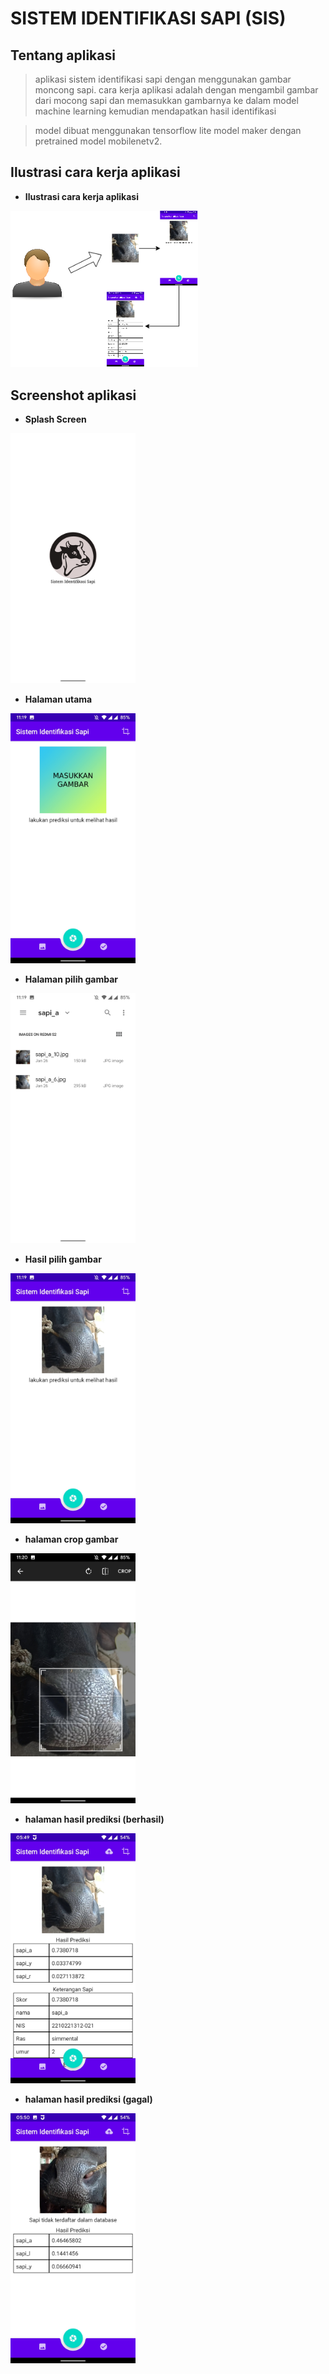 # SISTEM IDENTIFIKASI SAPI (SIS)

## Tentang aplikasi

>aplikasi sistem identifikasi sapi dengan menggunakan gambar moncong sapi. cara kerja aplikasi adalah dengan mengambil gambar
dari mocong sapi dan memasukkan gambarnya ke dalam model machine learning kemudian mendapatkan hasil identifikasi

>model dibuat menggunakan tensorflow lite model maker dengan pretrained model mobilenetv2.

## Ilustrasi cara kerja aplikasi

- **Ilustrasi cara kerja aplikasi**

[<img src="./images/flow.png" width="300"/>](images/flow.png)

## Screenshot aplikasi

- **Splash Screen**

[<img src="./images/splash.jpg" height="400"/>](images/splash.jpg)

- **Halaman utama**

[<img src="./images/home.jpg" height="400"/>](images/home.jpg)

- **Halaman pilih gambar**

[<img src="./images/pick_image.jpg" height="400"/>](images/pick_image.jpg)

- **Hasil pilih gambar**

[<img src="./images/after_pick.jpg" height="400"/>](images/after_pick.jpg)

- **halaman crop gambar**

[<img src="./images/crop.jpg" height="400"/>](images/crop.jpg)

- **halaman hasil prediksi (berhasil)**

[<img src="./images/res1.jpg" height="400"/>](images/res1.jpg)

- **halaman hasil prediksi (gagal)**

[<img src="./images/res2.jpg" height="400"/>](images/res2.jpg)

